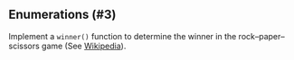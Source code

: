 ## Enumerations (#3)

Implement a `winner()` function to determine the winner in the
rock–paper–scissors game (See
[Wikipedia](https://en.wikipedia.org/wiki/Rock%E2%80%93paper%E2%80%93scissors)).
